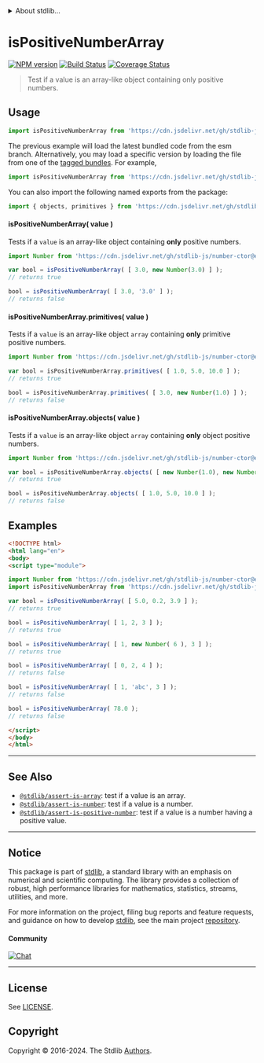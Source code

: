 <!--

@license Apache-2.0

Copyright (c) 2018 The Stdlib Authors.

Licensed under the Apache License, Version 2.0 (the "License");
you may not use this file except in compliance with the License.
You may obtain a copy of the License at

   http://www.apache.org/licenses/LICENSE-2.0

Unless required by applicable law or agreed to in writing, software
distributed under the License is distributed on an "AS IS" BASIS,
WITHOUT WARRANTIES OR CONDITIONS OF ANY KIND, either express or implied.
See the License for the specific language governing permissions and
limitations under the License.

-->


<details>
  <summary>
    About stdlib...
  </summary>
  <p>We believe in a future in which the web is a preferred environment for numerical computation. To help realize this future, we've built stdlib. stdlib is a standard library, with an emphasis on numerical and scientific computation, written in JavaScript (and C) for execution in browsers and in Node.js.</p>
  <p>The library is fully decomposable, being architected in such a way that you can swap out and mix and match APIs and functionality to cater to your exact preferences and use cases.</p>
  <p>When you use stdlib, you can be absolutely certain that you are using the most thorough, rigorous, well-written, studied, documented, tested, measured, and high-quality code out there.</p>
  <p>To join us in bringing numerical computing to the web, get started by checking us out on <a href="https://github.com/stdlib-js/stdlib">GitHub</a>, and please consider <a href="https://opencollective.com/stdlib">financially supporting stdlib</a>. We greatly appreciate your continued support!</p>
</details>

# isPositiveNumberArray

[![NPM version][npm-image]][npm-url] [![Build Status][test-image]][test-url] [![Coverage Status][coverage-image]][coverage-url] <!-- [![dependencies][dependencies-image]][dependencies-url] -->

> Test if a value is an array-like object containing only positive numbers.



<section class="usage">

## Usage

```javascript
import isPositiveNumberArray from 'https://cdn.jsdelivr.net/gh/stdlib-js/assert-is-positive-number-array@esm/index.mjs';
```
The previous example will load the latest bundled code from the esm branch. Alternatively, you may load a specific version by loading the file from one of the [tagged bundles](https://github.com/stdlib-js/assert-is-positive-number-array/tags). For example,

```javascript
import isPositiveNumberArray from 'https://cdn.jsdelivr.net/gh/stdlib-js/assert-is-positive-number-array@v0.2.0-esm/index.mjs';
```

You can also import the following named exports from the package:

```javascript
import { objects, primitives } from 'https://cdn.jsdelivr.net/gh/stdlib-js/assert-is-positive-number-array@esm/index.mjs';
```

#### isPositiveNumberArray( value )

Tests if a `value` is an array-like object containing **only** positive numbers.

<!-- eslint-disable no-new-wrappers -->

```javascript
import Number from 'https://cdn.jsdelivr.net/gh/stdlib-js/number-ctor@esm/index.mjs';

var bool = isPositiveNumberArray( [ 3.0, new Number(3.0) ] );
// returns true

bool = isPositiveNumberArray( [ 3.0, '3.0' ] );
// returns false
```

#### isPositiveNumberArray.primitives( value )

Tests if a `value` is an array-like object `array` containing **only** primitive positive numbers.

<!-- eslint-disable no-new-wrappers -->

```javascript
import Number from 'https://cdn.jsdelivr.net/gh/stdlib-js/number-ctor@esm/index.mjs';

var bool = isPositiveNumberArray.primitives( [ 1.0, 5.0, 10.0 ] );
// returns true

bool = isPositiveNumberArray.primitives( [ 3.0, new Number(1.0) ] );
// returns false
```

#### isPositiveNumberArray.objects( value )

Tests if a `value` is an array-like object `array` containing **only** object positive numbers.

<!-- eslint-disable no-new-wrappers, max-len -->

```javascript
import Number from 'https://cdn.jsdelivr.net/gh/stdlib-js/number-ctor@esm/index.mjs';

var bool = isPositiveNumberArray.objects( [ new Number(1.0), new Number(1.0) ] );
// returns true

bool = isPositiveNumberArray.objects( [ 1.0, 5.0, 10.0 ] );
// returns false
```

</section>

<!-- /.usage -->

<section class="examples">

## Examples

<!-- eslint-disable no-new-wrappers -->

<!-- eslint no-undef: "error" -->

```html
<!DOCTYPE html>
<html lang="en">
<body>
<script type="module">

import Number from 'https://cdn.jsdelivr.net/gh/stdlib-js/number-ctor@esm/index.mjs';
import isPositiveNumberArray from 'https://cdn.jsdelivr.net/gh/stdlib-js/assert-is-positive-number-array@esm/index.mjs';

var bool = isPositiveNumberArray( [ 5.0, 0.2, 3.9 ] );
// returns true

bool = isPositiveNumberArray( [ 1, 2, 3 ] );
// returns true

bool = isPositiveNumberArray( [ 1, new Number( 6 ), 3 ] );
// returns true

bool = isPositiveNumberArray( [ 0, 2, 4 ] );
// returns false

bool = isPositiveNumberArray( [ 1, 'abc', 3 ] );
// returns false

bool = isPositiveNumberArray( 78.0 );
// returns false

</script>
</body>
</html>
```

</section>

<!-- /.examples -->

<!-- Section for related `stdlib` packages. Do not manually edit this section, as it is automatically populated. -->

<section class="related">

* * *

## See Also

-   <span class="package-name">[`@stdlib/assert-is-array`][@stdlib/assert/is-array]</span><span class="delimiter">: </span><span class="description">test if a value is an array.</span>
-   <span class="package-name">[`@stdlib/assert-is-number`][@stdlib/assert/is-number]</span><span class="delimiter">: </span><span class="description">test if a value is a number.</span>
-   <span class="package-name">[`@stdlib/assert-is-positive-number`][@stdlib/assert/is-positive-number]</span><span class="delimiter">: </span><span class="description">test if a value is a number having a positive value.</span>

</section>

<!-- /.related -->

<!-- Section for all links. Make sure to keep an empty line after the `section` element and another before the `/section` close. -->


<section class="main-repo" >

* * *

## Notice

This package is part of [stdlib][stdlib], a standard library with an emphasis on numerical and scientific computing. The library provides a collection of robust, high performance libraries for mathematics, statistics, streams, utilities, and more.

For more information on the project, filing bug reports and feature requests, and guidance on how to develop [stdlib][stdlib], see the main project [repository][stdlib].

#### Community

[![Chat][chat-image]][chat-url]

---

## License

See [LICENSE][stdlib-license].


## Copyright

Copyright &copy; 2016-2024. The Stdlib [Authors][stdlib-authors].

</section>

<!-- /.stdlib -->

<!-- Section for all links. Make sure to keep an empty line after the `section` element and another before the `/section` close. -->

<section class="links">

[npm-image]: http://img.shields.io/npm/v/@stdlib/assert-is-positive-number-array.svg
[npm-url]: https://npmjs.org/package/@stdlib/assert-is-positive-number-array

[test-image]: https://github.com/stdlib-js/assert-is-positive-number-array/actions/workflows/test.yml/badge.svg?branch=v0.2.0
[test-url]: https://github.com/stdlib-js/assert-is-positive-number-array/actions/workflows/test.yml?query=branch:v0.2.0

[coverage-image]: https://img.shields.io/codecov/c/github/stdlib-js/assert-is-positive-number-array/main.svg
[coverage-url]: https://codecov.io/github/stdlib-js/assert-is-positive-number-array?branch=main

<!--

[dependencies-image]: https://img.shields.io/david/stdlib-js/assert-is-positive-number-array.svg
[dependencies-url]: https://david-dm.org/stdlib-js/assert-is-positive-number-array/main

-->

[chat-image]: https://img.shields.io/gitter/room/stdlib-js/stdlib.svg
[chat-url]: https://app.gitter.im/#/room/#stdlib-js_stdlib:gitter.im

[stdlib]: https://github.com/stdlib-js/stdlib

[stdlib-authors]: https://github.com/stdlib-js/stdlib/graphs/contributors

[umd]: https://github.com/umdjs/umd
[es-module]: https://developer.mozilla.org/en-US/docs/Web/JavaScript/Guide/Modules

[deno-url]: https://github.com/stdlib-js/assert-is-positive-number-array/tree/deno
[deno-readme]: https://github.com/stdlib-js/assert-is-positive-number-array/blob/deno/README.md
[umd-url]: https://github.com/stdlib-js/assert-is-positive-number-array/tree/umd
[umd-readme]: https://github.com/stdlib-js/assert-is-positive-number-array/blob/umd/README.md
[esm-url]: https://github.com/stdlib-js/assert-is-positive-number-array/tree/esm
[esm-readme]: https://github.com/stdlib-js/assert-is-positive-number-array/blob/esm/README.md
[branches-url]: https://github.com/stdlib-js/assert-is-positive-number-array/blob/main/branches.md

[stdlib-license]: https://raw.githubusercontent.com/stdlib-js/assert-is-positive-number-array/main/LICENSE

<!-- <related-links> -->

[@stdlib/assert/is-array]: https://github.com/stdlib-js/assert-is-array/tree/esm

[@stdlib/assert/is-number]: https://github.com/stdlib-js/assert-is-number/tree/esm

[@stdlib/assert/is-positive-number]: https://github.com/stdlib-js/assert-is-positive-number/tree/esm

<!-- </related-links> -->

</section>

<!-- /.links -->
